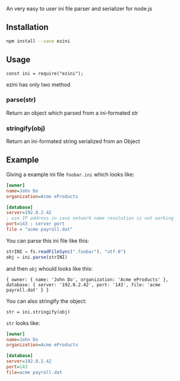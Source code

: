 An very easy to user ini file parser and serializer for node.js

## Installation
```bash
npm install --save ezini
```

## Usage
```node
const ini = require("ezini");
```
ezini has only two method

### parse(str)
Return an object which parsed from a ini-formated str

### stringify(obj)
Return an ini-formated string serialized from an Object

## Example
Giving a example ini file `foobar.ini` which looks like:
```ini
[owner]
name=John Do
organization=Acme eProducts

[database]
server=192.0.2.42
; use IP address in case network name resolution is not working
port=143 ; server port
file = "acme payroll.dat"
```
You can parse this ini file like this:
```javascript
strINI = fs.readFileSync(".foobar"), "utf-8")
obj = ini.parse(strINI)
```
and then `obj` whould looks like this:
```node
{ owner: { name: 'John Do', organization: 'Acme eProducts' },
database: { server: '192.0.2.42', port: '143', file: 'acme payroll.dat' } }
```
You can also stringify the object:
```node
str = ini.stringify(obj)
```
`str` looks like:
```ini
[owner]
name=John Do
organization=Acme eProducts

[database]
server=192.0.2.42
port=143
file=acme payroll.dat
```
